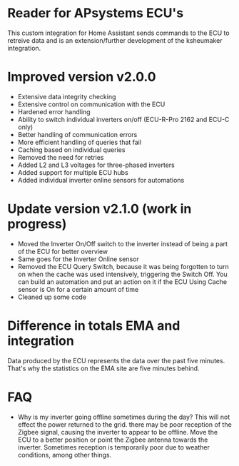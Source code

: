 # Reader for APsystems ECU's ##
This custom integration for Home Assistant sends commands to the ECU to retreive data and is an extension/further development of the ksheumaker integration.




# Improved version v2.0.0
- Extensive data integrity checking
- Extensive control on communication with the ECU
- Hardened error handling
- Ability to switch individual inverters on/off (ECU-R-Pro 2162 and ECU-C only)
- Better handling of communication errors
- More efficient handling of queries that fail
- Caching based on individual queries
- Removed the need for retries
- Added L2 and L3 voltages for three-phased inverters
- Added support for multiple ECU hubs
- Added individual inverter online sensors for automations

# Update version v2.1.0 (work in progress)
- Moved the Inverter On/Off switch to the inverter instead of being a part of the ECU for better overview
- Same goes for the Inverter Online sensor
- Removed the ECU Query Switch, because it was being forgotten to turn on when the cache was used intensively, triggering the Switch Off.
You can build an automation and put an action on it if the ECU Using Cache sensor is On for a certain amount of time
- Cleaned up some code

# Difference in totals EMA and integration
Data produced by the ECU represents the data over the past five minutes. That's why the statistics on the EMA site are five minutes behind.

# FAQ
- Why is my inverter going offline sometimes during the day?
This will not effect the power returned to the grid. there may be poor reception of the Zigbee signal, causing the inverter to appear to be offline. Move the ECU to a better position or point the Zigbee antenna towards the inverter. Sometimes reception is temporarily poor due to weather conditions, among other things.


